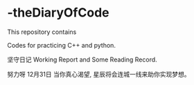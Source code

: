 # -theDiaryOfCode

This repository contains

Codes for practicing C++ and python.

坚守日记 Working Report and Some Reading Record.

努力呀 12月31日
当你真心渴望, 星辰将会连城一线来助你实现梦想。

